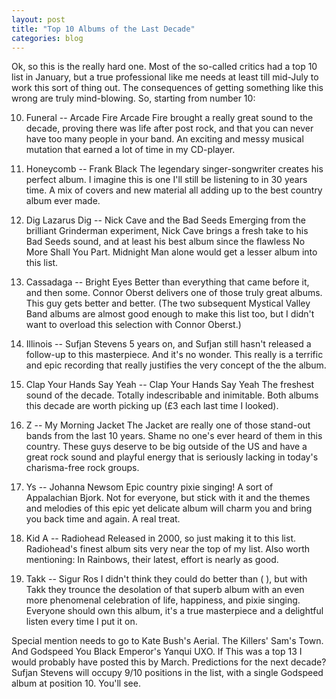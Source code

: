 ```yaml
---
layout: post
title: "Top 10 Albums of the Last Decade"
categories: blog
---
```

Ok, so this is the really hard one. Most of the so-called critics had a top 10 list in January, but a true professional like me needs at least till mid-July to work this sort of thing out. The consequences of getting something like this wrong are truly mind-blowing. So, starting from number 10:

10. Funeral -- Arcade Fire
Arcade Fire brought a really great sound to the decade, proving there was life after post rock, and that you can never have too many people in your band. An exciting and messy musical mutation that earned a lot of time in my CD-player.

9. Honeycomb -- Frank Black
The legendary singer-songwriter creates his perfect album. I imagine this is one I'll still be listening to in 30 years time. A mix of covers and new material all adding up to the best country album ever made.

8. Dig Lazarus Dig -- Nick Cave and the Bad Seeds
Emerging from the brilliant Grinderman experiment, Nick Cave brings a fresh take to his Bad Seeds sound, and at least his best album since the flawless No More Shall You Part. Midnight Man alone would get a lesser album into this list.

7. Cassadaga -- Bright Eyes
Better than everything that came before it, and then some. Connor Oberst delivers one of those truly great albums. This guy gets better and better. (The two subsequent Mystical Valley Band albums are almost good enough to make this list too, but I didn't want to overload this selection with Connor Oberst.)

6. Illinois -- Sufjan Stevens
5 years on, and Sufjan still hasn't released a follow-up to this masterpiece. And it's no wonder. This really is a terrific and epic recording that really justifies the very concept of the the album.

5. Clap Your Hands Say Yeah -- Clap Your Hands Say Yeah
The freshest sound of the decade. Totally indescribable and inimitable. Both albums this decade are worth picking up (£3 each last time I looked).

4. Z -- My Morning Jacket
The Jacket are really one of those stand-out bands from the last 10 years. Shame no one's ever heard of them in this country. These guys deserve to be big outside of the US and have a great rock sound and playful energy that is seriously lacking in today's charisma-free rock groups.

3. Ys -- Johanna Newsom
Epic country pixie singing! A sort of Appalachian Bjork. Not for everyone, but stick with it and the themes and melodies of this epic yet delicate album will charm you and bring you back time and again. A real treat.

2. Kid A -- Radiohead
Released in 2000, so just making it to this list. Radiohead's finest album sits very near the top of my list. Also worth mentioning: In Rainbows, their latest, effort is nearly as good.

1. Takk -- Sigur Ros
I didn't think they could do better than ( ), but with Takk they trounce the desolation of that superb album with an even more phenomenal celebration of life, happiness, and pixie singing. Everyone should own this album, it's a true masterpiece and a delightful listen every time I put it on.

Special mention needs to go to Kate Bush's Aerial. The Killers' Sam's Town. And Godspeed You Black Emperor's Yanqui UXO. If This was a top 13 I would probably have posted this by March. Predictions for the next decade? Sufjan Stevens will occupy 9/10 positions in the list, with a single Godspeed album at position 10. You'll see.
